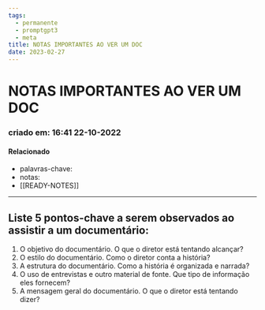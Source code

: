 ```yaml
---
tags:
  - permanente
  - promptgpt3
  - meta
title: NOTAS IMPORTANTES AO VER UM DOC
date: 2023-02-27
---
```


# NOTAS IMPORTANTES AO VER UM DOC

### criado em: 16:41 22-10-2022

#### Relacionado

- palavras-chave: 
- notas:
- [[READY-NOTES]]
---

## Liste 5 pontos-chave a serem observados ao assistir a um documentário:

1. O objetivo do documentário. O que o diretor está tentando alcançar?
2. O estilo do documentário. Como o diretor conta a história?
3. A estrutura do documentário. Como a história é organizada e narrada?
4. O uso de entrevistas e outro material de fonte. Que tipo de informação eles fornecem?
5. A mensagem geral do documentário. O que o diretor está tentando dizer?
